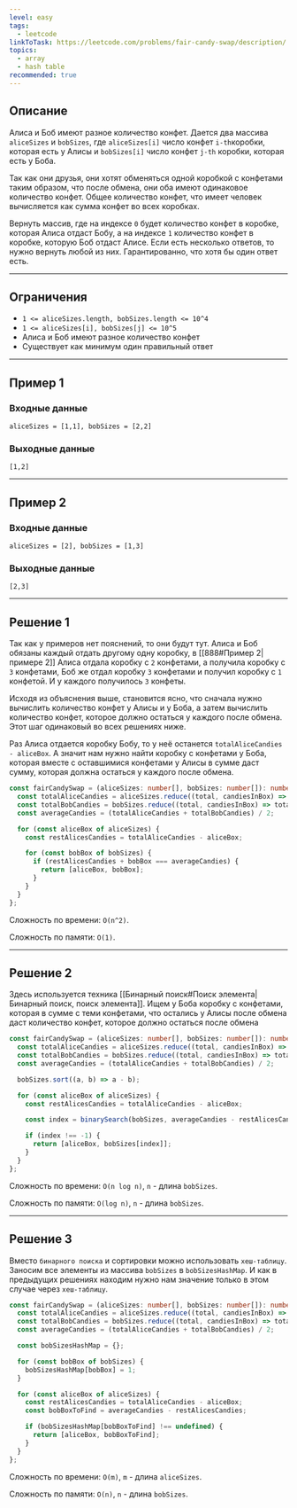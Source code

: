 ```yaml
---
level: easy
tags:
  - leetcode
linkToTask: https://leetcode.com/problems/fair-candy-swap/description/
topics:
  - array
  - hash table
recommended: true
---
```

## Описание

Алиса и Боб имеют разное количество конфет. Дается два массива `aliceSizes` и `bobSizes`, где `aliceSizes[i]` число конфет `i-th`коробки, которая есть у Алисы и `bobSizes[i]` число конфет `j-th` коробки, которая есть у Боба.

Так как они друзья, они хотят обменяться одной коробкой с конфетами таким образом, что после обмена, они оба имеют одинаковое количество конфет. Общее количество конфет, что имеет человек вычисляется как сумма конфет во всех коробках.

Вернуть массив, где на индексе `0` будет количество конфет в коробке, которая Алиса отдаст Бобу, а на индексе `1` количество конфет в коробке, которую Боб отдаст Алисе. Если есть несколько ответов, то нужно вернуть любой из них. Гарантированно, что хотя бы один ответ есть.

---
## Ограничения

- `1 <= aliceSizes.length, bobSizes.length <= 10^4`
- `1 <= aliceSizes[i], bobSizes[j] <= 10^5`
- Алиса и Боб имеют разное количество конфет
- Существует как минимум один правильный ответ

---
## Пример 1

### Входные данные

```
aliceSizes = [1,1], bobSizes = [2,2]
```
### Выходные данные

```
[1,2]
```

---
## Пример 2

### Входные данные

```
aliceSizes = [2], bobSizes = [1,3]
```
### Выходные данные

```
[2,3]
```

---
## Решение 1

Так как у примеров нет пояснений, то они будут тут. Алиса и Боб обязаны каждый отдать другому одну коробку, в [[888#Пример 2|примере 2]] Алиса отдала коробку с `2` конфетами, а получила коробку с `3` конфетами, Боб же отдал коробку `3` конфетами и получил коробку с `1` конфетой. И у каждого получилось `3` конфеты.

Исходя из объяснения выше, становится ясно, что сначала нужно вычислить количество конфет у Алисы и у Боба, а затем вычислить количество конфет, которое должно остаться у каждого после обмена. Этот шаг одинаковый во всех решениях ниже.

Раз Алиса отдается коробку Бобу, то у неё останется `totalAliceCandies - aliceBox`. А значит нам нужно найти коробку с конфетами у Боба, которая вместе с оставшимися конфетами у Алисы в сумме даст сумму, которая должна остаться у каждого после обмена.

```typescript
const fairCandySwap = (aliceSizes: number[], bobSizes: number[]): number[] => {
  const totalAliceCandies = aliceSizes.reduce((total, candiesInBox) => total + candiesInBox, 0);
  const totalBobCandies = bobSizes.reduce((total, candiesInBox) => total + candiesInBox, 0);
  const averageCandies = (totalAliceCandies + totalBobCandies) / 2;

  for (const aliceBox of aliceSizes) {
    const restAlicesCandies = totalAliceCandies - aliceBox;

    for (const bobBox of bobSizes) {
      if (restAlicesCandies + bobBox === averageCandies) {
        return [aliceBox, bobBox];
      }
    }
  }
};
```

Сложность по времени: `O(n^2)`.

Сложность по памяти: `O(1)`.

---
## Решение 2

Здесь используется техника [[Бинарный поиск#Поиск элемента|Бинарный поиск, поиск элемента]]. Ищем у Боба коробку с конфетами, которая в сумме с теми конфетами, что остались у Алисы после обмена даст количество конфет, которое должно остаться после обмена

```typescript
const fairCandySwap = (aliceSizes: number[], bobSizes: number[]): number[] => {
  const totalAliceCandies = aliceSizes.reduce((total, candiesInBox) => total + candiesInBox, 0);
  const totalBobCandies = bobSizes.reduce((total, candiesInBox) => total + candiesInBox, 0);
  const averageCandies = (totalAliceCandies + totalBobCandies) / 2;

  bobSizes.sort((a, b) => a - b);

  for (const aliceBox of aliceSizes) {
    const restAlicesCandies = totalAliceCandies - aliceBox;

    const index = binarySearch(bobSizes, averageCandies - restAlicesCandies);

    if (index !== -1) {
      return [aliceBox, bobSizes[index]];
    }
  }
};
```

Сложность по времени: `O(n log n)`, `n` - длина `bobSizes`.

Сложность по памяти: `O(log n)`, `n` - длина `bobSizes`.

---
## Решение 3

Вместо `бинарного поиска` и сортировки можно использовать `хеш-таблицу`. Заносим все элементы из массива `bobSizes` в `bobSizesHashMap`. И как в предыдущих решениях находим нужно нам значение только в этом случае через `хеш-таблицу`.

```typescript
const fairCandySwap = (aliceSizes: number[], bobSizes: number[]): number[] => {
  const totalAliceCandies = aliceSizes.reduce((total, candiesInBox) => total + candiesInBox, 0);
  const totalBobCandies = bobSizes.reduce((total, candiesInBox) => total + candiesInBox, 0);
  const averageCandies = (totalAliceCandies + totalBobCandies) / 2;

  const bobSizesHashMap = {};

  for (const bobBox of bobSizes) {
    bobSizesHashMap[bobBox] = 1;
  }

  for (const aliceBox of aliceSizes) {
    const restAlicesCandies = totalAliceCandies - aliceBox;
    const bobBoxToFind = averageCandies - restAlicesCandies;

    if (bobSizesHashMap[bobBoxToFind] !== undefined) {
      return [aliceBox, bobBoxToFind];
    }
  }
};
```

Сложность по времени: `O(m)`, `m` - длина `aliceSizes`.

Сложность по памяти: `O(n)`, `n` - длина `bobSizes`.